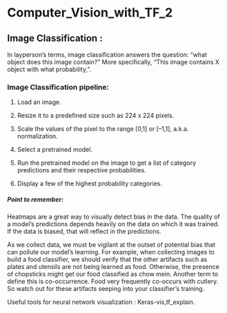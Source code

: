 # Computer_Vision_with_TF_2
## Image Classification :
In layperson’s terms, image classification answers the question: “what object does this image contain?” More specifically, “This image contains X object with what probability,”.
### Image Classification pipeline:

  1) Load an image.
  
  2) Resize it to a predefined size such as 224 x 224 pixels.
  
  3) Scale the values of the pixel to the range [0,1] or [–1,1], a.k.a. normalization.
  
  4) Select a pretrained model.
  
  5) Run the pretrained model on the image to get a list of category predictions and their respective probabilities.
  
  6) Display a few of the highest probability categories.
  
 ##### Point to remember:
  Heatmaps are a great way to visually detect bias in the data. The quality of a model’s predictions depends heavily on the data on which it was trained. If the data is biased, that will reflect in the predictions.
  
  As we collect data, we must be vigilant at the outset of potential bias that can pollute our model’s learning. For example, when collecting images to build a food classifier, we should verify that the other artifacts such as plates and utensils are not being learned as food. Otherwise, the presence of chopsticks might get our food classified as chow mein. Another term to define this is co-occurrence. Food very frequently co-occurs with cutlery. So watch out for these artifacts seeping into your classifier’s training.
  
  Useful tools for neural network visualization : Keras-vis,tf_explain.

